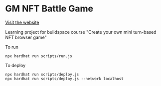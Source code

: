 # GM NFT Battle Game

[Visit the website](https://nft-game-starter-project.flipjorge.repl.co/)

Learning project for buildspace course "Create your own mini turn-based NFT browser game"

To run

```shell
npx hardhat run scripts/run.js
```

To deploy

```shell
npx hardhat run scripts/deploy.js
npx hardhat run scripts/deploy.js --network localhost
```